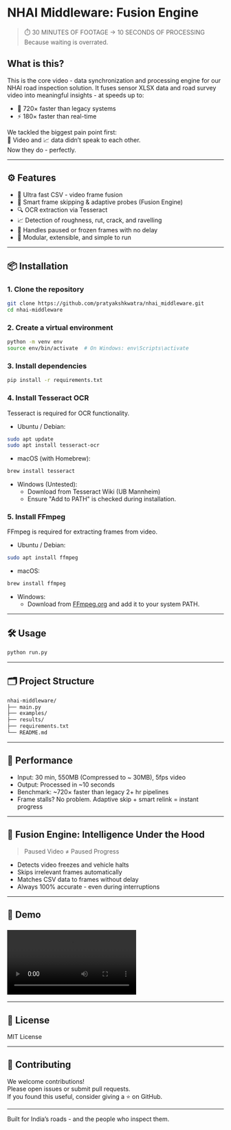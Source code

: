 # NHAI Middleware: Fusion Engine

> ⏱️ 30 MINUTES OF FOOTAGE → 10 SECONDS OF PROCESSING  
> Because waiting is overrated.

## What is this?

This is the core video - data synchronization and processing engine for our NHAI road inspection solution. It fuses sensor XLSX data and road survey video into meaningful insights - at speeds up to:

- 🚀 720× faster than legacy systems  
- ⚡️ 180× faster than real-time  

We tackled the biggest pain point first:  
🎥 Video and 📈 data didn’t speak to each other.  
Now they do - perfectly.

---

## ⚙️ Features

- 🔁 Ultra fast CSV - video frame fusion  
- 🧠 Smart frame skipping & adaptive probes (Fusion Engine)  
- 🔍 OCR extraction via Tesseract  
- 📈 Detection of roughness, rut, crack, and ravelling  
- 🧲 Handles paused or frozen frames with no delay  
- 🔌 Modular, extensible, and simple to run  

---

## 📦 Installation

### 1. Clone the repository
```bash
git clone https://github.com/pratyakshkwatra/nhai_middleware.git
cd nhai-middleware
```

### 2. Create a virtual environment
```bash
python -m venv env
source env/bin/activate  # On Windows: env\Scripts\activate
```

### 3. Install dependencies
```bash
pip install -r requirements.txt
```

### 4. Install Tesseract OCR
Tesseract is required for OCR functionality.

- Ubuntu / Debian:
```bash
sudo apt update
sudo apt install tesseract-ocr
```
- macOS (with Homebrew):
```bash
brew install tesseract
```
- Windows (Untested):
  - Download from Tesseract Wiki (UB Mannheim)
  - Ensure "Add to PATH" is checked during installation.

### 5. Install FFmpeg
FFmpeg is required for extracting frames from video.

- Ubuntu / Debian:
```bash
sudo apt install ffmpeg
```
- macOS:
```bash
brew install ffmpeg
```
- Windows:
  - Download from [FFmpeg.org](https://ffmpeg.org/download.html) and add it to your system PATH.

---

## 🛠️ Usage
```bash
python run.py
```

---

## 🗂️ Project Structure
```bash
nhai-middleware/
├── main.py
├── examples/
├── results/
├── requirements.txt
└── README.md
```

---

## 🚦 Performance

- Input: 30 min, 550MB (Compressed to ~ 30MB), 5fps video  
- Output: Processed in ~10 seconds  
- Benchmark: ~720× faster than legacy 2+ hr pipelines  
- Frame stalls? No problem. Adaptive skip + smart relink = instant progress

---

## 🧠 Fusion Engine: Intelligence Under the Hood

> Paused Video ≠ Paused Progress

- Detects video freezes and vehicle halts  
- Skips irrelevant frames automatically  
- Matches CSV data to frames without delay  
- Always 100% accurate - even during interruptions

---

## 🎥 Demo

### ![Demo Video](https://github.com/pratyakshkwatra/nhai_middleware/blob/main/assets/demo.mp4)
---

## 📄 License

MIT License

---

## 🤝 Contributing

We welcome contributions!  
Please open issues or submit pull requests.  
If you found this useful, consider giving a ⭐ on GitHub.

---

Built for India’s roads - and the people who inspect them.